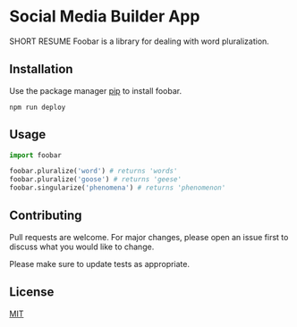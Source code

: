 # Social Media Builder App

SHORT RESUME Foobar is a library for dealing with word pluralization.

## Installation

Use the package manager [pip](https://pip.pypa.io/en/stable/) to install foobar.

```
npm run deploy
```

## Usage

```python
import foobar

foobar.pluralize('word') # returns 'words'
foobar.pluralize('goose') # returns 'geese'
foobar.singularize('phenomena') # returns 'phenomenon'
```

## Contributing
Pull requests are welcome. For major changes, please open an issue first to discuss what you would like to change.

Please make sure to update tests as appropriate.

## License
[MIT](https://choosealicense.com/licenses/mit/)